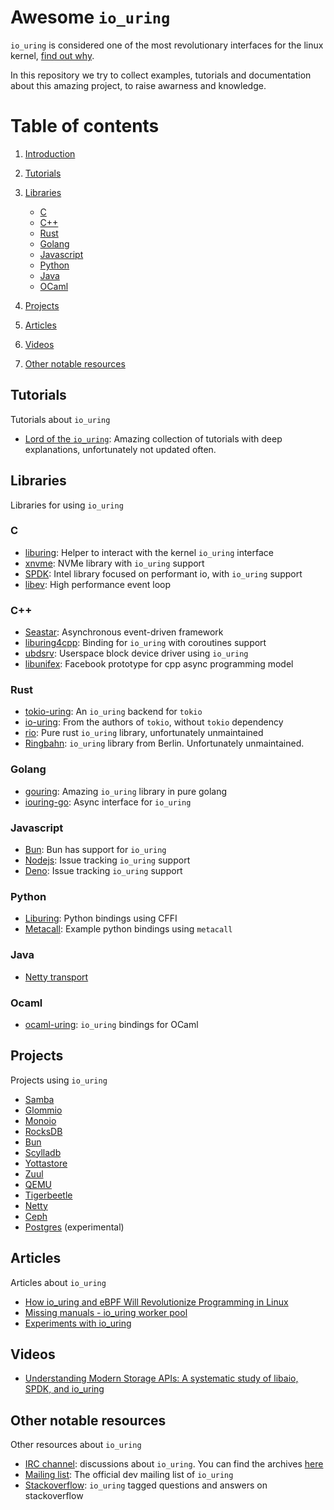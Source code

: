 # Awesome `io_uring` <a name="introduction"></a>
`io_uring` is considered one of the most revolutionary interfaces
for the linux kernel, [find out why]().

In this repository we try to collect examples, tutorials and
documentation about this amazing project, to raise awarness
and knowledge.

# Table of contents

1. [Introduction](#introduction)
2. [Tutorials](#Tutorials)
4. [Libraries](#Tutorials)
   - [C](#C) 
   - [C++](#C-1)
   - [Rust](#Rust)
   - [Golang](#Golang)
   - [Javascript](#Javascript)
   - [Python](#Python)
   - [Java](#Java)
   - [OCaml](#OCaml)

5. [Projects](#projects)
6. [Articles](#Articles)
7. [Videos](#Videos)
8. [Other notable resources](#other)


## Tutorials
Tutorials about `io_uring`

- [Lord of the `io_uring`](https://unixism.net/loti/): Amazing collection of tutorials with deep explanations, 
unfortunately not updated often.

## Libraries 
Libraries for using `io_uring`

### C

- [liburing](https://github.com/axboe/liburing): Helper to interact with the kernel `io_uring` interface
- [xnvme](https://xnvme.io/): NVMe library with `io_uring` support
- [SPDK](https://spdk.io/): Intel library focused on performant io, with `io_uring` support
- [libev](https://github.com/hanyong/libev): High performance event loop

### C++

- [Seastar](https://github.com/scylladb/seastar): Asynchronous event-driven
  framework
- [liburing4cpp](https://github.com/CarterLi/liburing4cpp): Binding for `io_uring`
with coroutines support
- [ubdsrv](https://github.com/ming1/ubdsrv): Userspace block device driver
using `io_uring`
- [libunifex](https://github.com/facebookexperimental/libunifex): Facebook prototype for cpp async 
programming model

### Rust

- [tokio-uring](https://github.com/tokio-rs/tokio-uring): An `io_uring` backend for `tokio`
- [io-uring](https://github.com/tokio-rs/io-uring): From the authors of `tokio`, without `tokio` dependency
- [rio](https://github.com/spacejam/rio): Pure rust `io_uring` library, unfortunately unmaintained 
- [Ringbahn](https://github.com/ringbahn/ringbahn): `io_uring` library from Berlin. Unfortunately unmaintained.

### Golang

- [gouring](https://github.com/ii64/gouring): Amazing `io_uring` library in pure golang
- [iouring-go](https://github.com/Iceber/iouring-go): Async interface for `io_uring`

### Javascript

- [Bun](https://github.com/oven-sh/bun/blob/40eca63653db107fe69fd0208cc994b0d922070f/src/io/io_linux.zig#L530): Bun has support for `io_uring`
- [Nodejs](https://github.com/nodejs/node/issues/34388): Issue tracking `io_uring` support
- [Deno](https://github.com/denoland/deno/issues/16232): Issue tracking `io_uring` support

### Python

- [Liburing](https://github.com/YoSTEALTH/Liburing): Python bindings using CFFI
- [Metacall](https://github.com/metacall/python-c-io_uring-example): Example python bindings using `metacall`

### Java

- [Netty transport](https://github.com/netty/netty-incubator-transport-io_uring)

### Ocaml

- [ocaml-uring](https://github.com/ocaml-multicore/ocaml-uring): `io_uring` bindings for OCaml


## Projects <a name="projects"></a>
Projects using `io_uring`

- [Samba](https://www.snia.org/educational-library/samba-multi-channel-iouring-status-update-2021)
- [Glommio](https://github.com/DataDog/glommio)
- [Monoio](https://github.com/bytedance/monoio)
- [RocksDB](http://rocksdb.org/)
- [Bun](https://github.com/oven-sh/bun)
- [Scylladb](https://github.com/scylladb/scylladb)
- [Yottastore](https://github.com/yottaStore/yottaStore)
- [Zuul](https://github.com/Netflix/zuul)
- [QEMU](https://wiki.qemu.org/Features/IOUring)
- [Tigerbeetle](https://github.com/tigerbeetledb/tigerbeetle)
- [Netty](https://github.com/netty/netty-incubator-transport-io_uring)
- [Ceph](https://github.com/ceph/ceph)
- [Postgres](https://github.com/anarazel/postgres/tree/aio) (experimental)

## Articles
Articles about `io_uring`

- [How io_uring and eBPF Will Revolutionize Programming in Linux](https://www.scylladb.com/2020/05/05/how-io_uring-and-ebpf-will-revolutionize-programming-in-linux/)
- [Missing manuals - io_uring worker pool](https://blog.cloudflare.com/missing-manuals-io_uring-worker-pool/)
- [Experiments with io_uring](https://blog.virtual-void.net/2022/10/11/experiments-with-io-uring/)

## Videos

- [Understanding Modern Storage APIs: A systematic study of libaio, SPDK, and io_uring](https://www.youtube.com/watch?v=5jKKVdJJqKY)

## Other notable resources <a name="other"></a>
Other resources about `io_uring`

- [IRC channel](https://webchat.oftc.net/?nick=amazingnickname&channels=%23io_uring&uio=d4): 
discussions about `io_uring`. You can find the archives [here](https://oftc.irclog.whitequark.org/io_uring/)
- [Mailing list](https://lore.kernel.org/io-uring/): The official dev mailing list of `io_uring`
- [Stackoverflow](https://stackoverflow.com/questions/tagged/io-uring): 
`io_uring` tagged questions and answers on stackoverflow